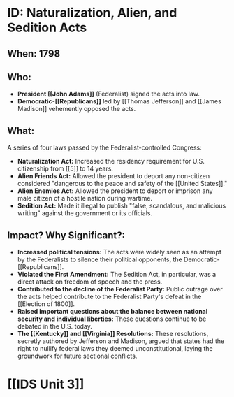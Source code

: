 # ID: Naturalization, Alien, and Sedition Acts 
## When: 1798
## Who: 
* **President [[John Adams]]** (Federalist) signed the acts into law.
* **Democratic-[[Republicans]]** led by [[Thomas Jefferson]] and [[James Madison]] vehemently opposed the acts. 
## What:
A series of four laws passed by the Federalist-controlled Congress:
* **Naturalization Act:** Increased the residency requirement for U.S. citizenship from [[5]] to 14 years. 
* **Alien Friends Act:** Allowed the president to deport any non-citizen considered "dangerous to the peace and safety of the [[United States]]."
* **Alien Enemies Act:** Allowed the president to deport or imprison any male citizen of a hostile nation during wartime.
* **Sedition Act:** Made it illegal to publish "false, scandalous, and malicious writing" against the government or its officials. 
## Impact? Why Significant?:
* **Increased political tensions:** The acts were widely seen as an attempt by the Federalists to silence their political opponents, the Democratic-[[Republicans]].
* **Violated the First Amendment:** The Sedition Act, in particular, was a direct attack on freedom of speech and the press. 
* **Contributed to the decline of the Federalist Party:** Public outrage over the acts helped contribute to the Federalist Party's defeat in the [[Election of 1800]].
* **Raised important questions about the balance between national security and individual liberties:**  These questions continue to be debated in the U.S. today.
* **The [[Kentucky]] and [[Virginia]] Resolutions:**  These resolutions, secretly authored by Jefferson and Madison, argued that states had the right to nullify federal laws they deemed unconstitutional, laying the groundwork for future sectional conflicts. 

# [[IDS Unit 3]]